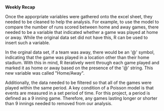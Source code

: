 **Weekly Recap**

Once the apporpriate variables were gathered onto the excel sheet, they needed to be cleaned to help the analysis.  For example, to use the model to compare the number of runs 
scored between home and away games, there needed to be a variable that indicated whether a game was played at home or away.  While the original data set did not have this, R can be
used to insert such a variable.

In the orginal data set, if a team was away, there would be an '@' symbol, indicating that the game was played in a location other than their home stadium.  With this in mind, R 
iteratively went through each game played and marked it as home or away based on the presence of the '@' string.  This new variable was called "Home/Away".

Additionally, the data needed to be filtered so that all of the games were played within the same period.  A key condition of a Poisson model is that events are measured in a set
period of time.  For this project, a period is defined as a 9 inning game.  Therefore, any games lasting longer or shorter than 9 innings needed to removed from our analysis.

